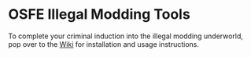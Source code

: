 ﻿# OSFE Illegal Modding Tools

To complete your criminal induction into the illegal modding underworld, pop over to the [Wiki][1] for installation and usage instructions.

[1]: https://github.com/auburnsummer/osfe-criminal-modding-handbook/wiki
